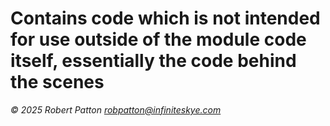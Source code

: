 # Contains code which is not intended for use outside of the module code itself, essentially the code behind the scenes


*© 2025 Robert Patton robpatton@infiniteskye.com*
